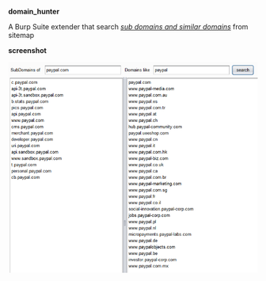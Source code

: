 **domain_hunter**

A Burp Suite extender that search *<u>sub domains and similar domains</u>* from sitemap



**screenshot**

![screenshot](doc/domain-hunter.png)
